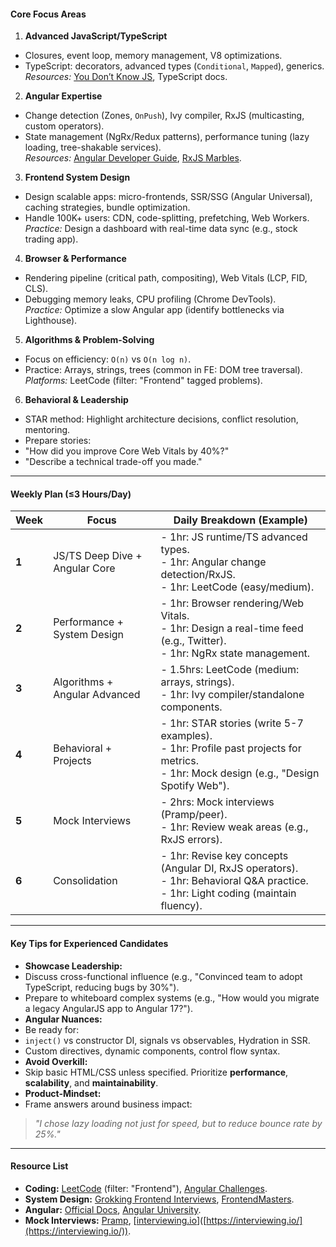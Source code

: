 
#### **Core Focus Areas**  
1. **Advanced JavaScript/TypeScript**  
- Closures, event loop, memory management, V8 optimizations.  
- TypeScript: decorators, advanced types (`Conditional`, `Mapped`), generics.  
*Resources:* [You Don’t Know JS]([https://github.com/getify/You-Dont-Know-JS](https://github.com/getify/You-Dont-Know-JS)), TypeScript docs.  
  
2. **Angular Expertise**  
- Change detection (Zones, `OnPush`), Ivy compiler, RxJS (multicasting, custom operators).  
- State management (NgRx/Redux patterns), performance tuning (lazy loading, tree-shakable services).  
*Resources:* [Angular Developer Guide]([https://angular.io/guide](https://angular.io/guide)), [RxJS Marbles]([https://rxmarbles.com/](https://rxmarbles.com/)).  
  
3. **Frontend System Design**  
- Design scalable apps: micro-frontends, SSR/SSG (Angular Universal), caching strategies, bundle optimization.  
- Handle 100K+ users: CDN, code-splitting, prefetching, Web Workers.  
*Practice:* Design a dashboard with real-time data sync (e.g., stock trading app).  
  
4. **Browser & Performance**  
- Rendering pipeline (critical path, compositing), Web Vitals (LCP, FID, CLS).  
- Debugging memory leaks, CPU profiling (Chrome DevTools).  
*Practice:* Optimize a slow Angular app (identify bottlenecks via Lighthouse).  
  
5. **Algorithms & Problem-Solving**  
- Focus on efficiency: `O(n)` vs `O(n log n)`.  
- Practice: Arrays, strings, trees (common in FE: DOM tree traversal).  
*Platforms:* LeetCode (filter: "Frontend" tagged problems).  
  
6. **Behavioral & Leadership**  
- STAR method: Highlight architecture decisions, conflict resolution, mentoring.  
- Prepare stories:  
- "How did you improve Core Web Vitals by 40%?"  
- "Describe a technical trade-off you made."  
  
---  
  
#### **Weekly Plan (≤3 Hours/Day)**  
| **Week** | **Focus**  | **Daily Breakdown (Example)**  |  
|----------|------------------------------------|---------------------------------------------------------------|  
| **1** | JS/TS Deep Dive + Angular Core | - 1hr: JS runtime/TS advanced types.<br>- 1hr: Angular change detection/RxJS.<br>- 1hr: LeetCode (easy/medium). |  
| **2** | Performance + System Design | - 1hr: Browser rendering/Web Vitals.<br>- 1hr: Design a real-time feed (e.g., Twitter).<br>- 1hr: NgRx state management. |  
| **3** | Algorithms + Angular Advanced | - 1.5hrs: LeetCode (medium: arrays, strings).<br>- 1hr: Ivy compiler/standalone components. |  
| **4** | Behavioral + Projects | - 1hr: STAR stories (write 5-7 examples).<br>- 1hr: Profile past projects for metrics.<br>- 1hr: Mock design (e.g., "Design Spotify Web"). |  
| **5** | Mock Interviews | - 2hrs: Mock interviews (Pramp/peer).<br>- 1hr: Review weak areas (e.g., RxJS errors). |  
| **6** | Consolidation  | - 1hr: Revise key concepts (Angular DI, RxJS operators).<br>- 1hr: Behavioral Q&A practice.<br>- 1hr: Light coding (maintain fluency). |  
  
---  
  
#### **Key Tips for Experienced Candidates**  
- **Showcase Leadership:**  
- Discuss cross-functional influence (e.g., "Convinced team to adopt TypeScript, reducing bugs by 30%").  
- Prepare to whiteboard complex systems (e.g., "How would you migrate a legacy AngularJS app to Angular 17?").  
- **Angular Nuances:**  
- Be ready for:  
- `inject()` vs constructor DI, signals vs observables, Hydration in SSR.  
- Custom directives, dynamic components, control flow syntax.  
- **Avoid Overkill:**  
- Skip basic HTML/CSS unless specified. Prioritize **performance**, **scalability**, and **maintainability**.  
- **Product-Mindset:**  
- Frame answers around business impact:  
> *"I chose lazy loading not just for speed, but to reduce bounce rate by 25%."*  
  
---  
  
#### **Resource List**  
- **Coding:** [LeetCode]([https://leetcode.com/](https://leetcode.com/)) (filter: "Frontend"), [Angular Challenges]([https://github.com/tomalaforge/angular-challenges](https://github.com/tomalaforge/angular-challenges)).  
- **System Design:** [Grokking Frontend Interviews]([https://www.designgurus.io/course/grokking-the-frontend-interview](https://www.designgurus.io/course/grokking-the-frontend-interview)), [FrontendMasters]([https://frontendmasters.com/courses/web-performance/](https://frontendmasters.com/courses/web-performance/)).  
- **Angular:** [Official Docs]([https://angular.io/docs](https://angular.io/docs)), [Angular University]([https://angular-university.io/](https://angular-university.io/)).  
- **Mock Interviews:** [Pramp]([https://www.pramp.com/](https://www.pramp.com/)), [[interviewing.io](http://interviewing.io/)]([https://interviewing.io/](https://interviewing.io/)).